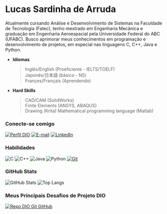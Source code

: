 # Lucas Sardinha de Arruda
Atualmente cursando Análise e Desenvolvimento de Sistemas na Faculdade de Tecnologia (Fatec), tenho mestrado em Engenharia Mecânica e graduação em Engenharia Aeroespacial pela Universidade Federal do ABC (UFABC). Busco aprimorar meus conhecimentos em programação e desenvolvimento de projetos, em especial nas linguagens C, C++, Java e Python.

* **Idiomas**
    > Inglês/English (Proeficiente - IELTS/TOELF)  
    > Japonês/日本語 (básico - N5)  
    > Françes/Français (Aprendendo)
* **Hard Skills**
    > CAD/CAM (SolidWorks)  
    > Finite Elements (ANSYS, ABAQUS)  
    > Drawing (Krita)
    > Mathematical programming language (Matlab)

 
### Conecte-se comigo
[![Perfil DIO](https://img.shields.io/badge/-Meu%20Perfil%20na%20DIO-30A3DC?style=for-the-badge)](https://web.dio.me/users/arrudalucas)
[![E-mail](https://img.shields.io/badge/-Email-000?style=for-the-badge&logo=microsoft-outlook&logoColor=E94D5F)](mailto:arrudalucas@hotmail.com)
[![LinkedIn](https://img.shields.io/badge/-LinkedIn-000?style=for-the-badge&logo=linkedin&logoColor=30A3DC)](https://br.linkedin.com/in/lucas-sardinha-de-arruda-a64b3592)


### Habilidades
![C](https://img.shields.io/badge/C-000?style=for-the-badge&logo=c)
![C++](https://img.shields.io/badge/C%2B%2B-000?style=for-the-badge&logo=c%2B%2B&logoColor=00599C)
![Java](https://img.shields.io/badge/Java-000?style=for-the-badge&logo=java)
![Python](https://img.shields.io/badge/Python-000?style=for-the-badge&logo=python)
[![Git](https://img.shields.io/badge/Git-000?style=for-the-badge&logo=git&logoColor=E94D5F)](https://git-scm.com/doc) 

### GitHub Stats
![GitHub Stats](https://github-readme-stats.vercel.app/api?username=deArrudal&theme=transparent&bg_color=000&border_color=30A3DC&show_icons=true&icon_color=30A3DC&title_color=E94D5F&text_color=FFF)
![Top Langs](https://github-readme-stats-git-masterrstaa-rickstaa.vercel.app/api/top-langs/?username=deArrudal&layout=compact&bg_color=000&border_color=30A3DC&title_color=E94D5F&text_color=FFF)

### Meus Principais Desafios de Projeto DIO
[![Repo DIO Git GitHub](https://github-readme-stats.vercel.app/api/pin/?username=deArrudal&repo=dio-lab-open-source&bg_color=000&border_color=30A3DC&show_icons=true&icon_color=30A3DC&title_color=E94D5F&text_color=FFF)](https://github.com/deArrudal/dio-lab-open-source)
